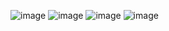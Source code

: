 ![image](https://github.com/user-attachments/assets/fafe9564-5659-4d48-95f9-28caac5975bf)
![image](https://github.com/user-attachments/assets/b888d483-58a1-447a-a510-70ccc1eb381c)
![image](https://github.com/user-attachments/assets/5364031e-a9f0-4dd4-8432-4058c408edc5)
![image](https://github.com/user-attachments/assets/43d2354c-dd48-4656-99a6-a087aa1c377c)

